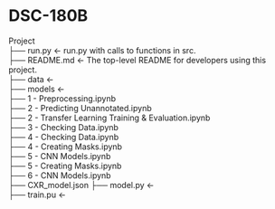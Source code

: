 # DSC-180B <br>
Project <br>
├── run.py             <- run.py with calls to functions in src.<br>
├── README.md          <- The top-level README for developers using this project.<br>
├── data               <- <br>
├── models             <- <br>
├── 1 - Preprocessing.ipynb<br>
├── 2 - Predicting Unannotated.ipynb<br>
├── 2 - Transfer Learning Training & Evaluation.ipynb<br>
├── 3 - Checking Data.ipynb<br>
├── 4 - Checking Data.ipynb<br>
├── 4 - Creating Masks.ipynb<br>
├── 5 - CNN Models.ipynb<br>
├── 5 - Creating Masks.ipynb<br>
├── 6 - CNN Models.ipynb<br>
├── CXR_model.json
├── model.py           <- <br>
├── train.pu           <- <br>

